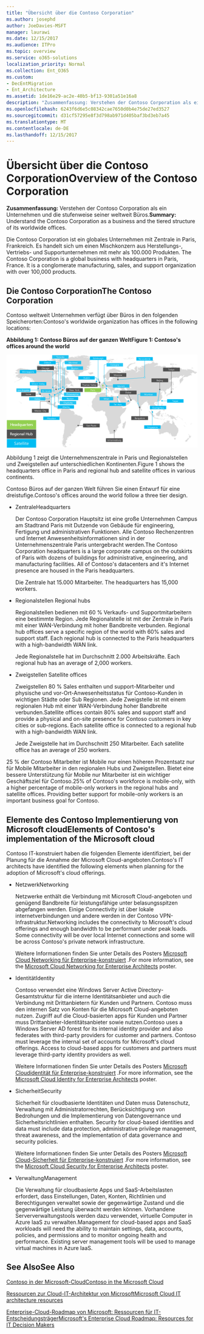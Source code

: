 ```yaml
---
title: "Übersicht über die Contoso Corporation"
ms.author: josephd
author: JoeDavies-MSFT
manager: laurawi
ms.date: 12/15/2017
ms.audience: ITPro
ms.topic: overview
ms.service: o365-solutions
localization_priority: Normal
ms.collection: Ent_O365
ms.custom:
- DecEntMigration
- Ent_Architecture
ms.assetid: 1de16e29-ac2e-40b5-bf13-9301a51e16a8
description: "Zusammenfassung: Verstehen der Contoso Corporation als ein Unternehmen und die stufenweise seiner weltweit Büros."
ms.openlocfilehash: 6243f6d6e5c08342cae7650d0b4e75de27ed3527
ms.sourcegitcommit: d31cf57295e8f3d798ab971d405baf3bd3eb7a45
ms.translationtype: MT
ms.contentlocale: de-DE
ms.lasthandoff: 12/15/2017
---
```

# <a name="overview-of-the-contoso-corporation"></a><span data-ttu-id="6608f-103">Übersicht über die Contoso Corporation</span><span class="sxs-lookup"><span data-stu-id="6608f-103">Overview of the Contoso Corporation</span></span>

 <span data-ttu-id="6608f-104">**Zusammenfassung:** Verstehen der Contoso Corporation als ein Unternehmen und die stufenweise seiner weltweit Büros.</span><span class="sxs-lookup"><span data-stu-id="6608f-104">**Summary:** Understand the Contoso Corporation as a business and the tiered structure of its worldwide offices.</span></span>
  
<span data-ttu-id="6608f-p101">Die Contoso Corporation ist ein globales Unternehmen mit Zentrale in Paris, Frankreich. Es handelt sich um einen Mischkonzern aus Herstellungs-, Vertriebs- und Supportunternehmen mit mehr als 100.000 Produkten.
 </span><span class="sxs-lookup"><span data-stu-id="6608f-p101">The Contoso Corporation is a global business with headquarters in Paris, France. It is a conglomerate manufacturing, sales, and support organization with over 100,000 products.</span></span> 
  
## <a name="the-contoso-corporation"></a><span data-ttu-id="6608f-107">Die Contoso Corporation</span><span class="sxs-lookup"><span data-stu-id="6608f-107">The Contoso Corporation</span></span>

<span data-ttu-id="6608f-108">Contoso weltweit Unternehmen verfügt über Büros in den folgenden Speicherorten:</span><span class="sxs-lookup"><span data-stu-id="6608f-108">Contoso's worldwide organization has offices in the following locations:</span></span>
  
<span data-ttu-id="6608f-109">**Abbildung 1: Contoso Büros auf der ganzen Welt**</span><span class="sxs-lookup"><span data-stu-id="6608f-109">**Figure 1: Contoso's offices around the world**</span></span>

![Die weltweiten Büros der Contoso Corporation](images/Contoso_Poster/Contoso_WW_Org.png)

  
<span data-ttu-id="6608f-111">Abbildung 1 zeigt die Unternehmenszentrale in Paris und Regionalstellen und Zweigstellen auf unterschiedlichen Kontinenten.</span><span class="sxs-lookup"><span data-stu-id="6608f-111">Figure 1 shows the headquarters office in Paris and regional hub and satellite offices in various continents.</span></span>
  
<span data-ttu-id="6608f-112">Contoso Büros auf der ganzen Welt führen Sie einen Entwurf für eine dreistufige.</span><span class="sxs-lookup"><span data-stu-id="6608f-112">Contoso's offices around the world follow a three tier design.</span></span>
  
- <span data-ttu-id="6608f-113">Zentrale</span><span class="sxs-lookup"><span data-stu-id="6608f-113">Headquarters</span></span>
    
    <span data-ttu-id="6608f-p102">Der Contoso Corporation Hauptsitz ist eine große Unternehmen Campus am Stadtrand Paris mit Dutzende von Gebäude für engineering, Fertigung und administrativen Funktionen. Alle Contoso Rechenzentren und Internet Anwesenheitsinformationen sind in der Unternehmenszentrale Paris untergebracht werden.</span><span class="sxs-lookup"><span data-stu-id="6608f-p102">The Contoso Corporation headquarters is a large corporate campus on the outskirts of Paris with dozens of buildings for administrative, engineering, and manufacturing facilities. All of Contoso's datacenters and it's Internet presence are housed in the Paris headquarters.</span></span>
    
    <span data-ttu-id="6608f-116">Die Zentrale hat 15.000 Mitarbeiter.
</span><span class="sxs-lookup"><span data-stu-id="6608f-116">The headquarters has 15,000 workers.</span></span>
    
- <span data-ttu-id="6608f-117">Regionalstellen
</span><span class="sxs-lookup"><span data-stu-id="6608f-117">Regional hubs</span></span>
    
    <span data-ttu-id="6608f-p103">Regionalstellen bedienen mit 60 % Verkaufs- und Supportmitarbeitern eine bestimmte Region. Jede Regionalstelle ist mit der Zentrale in Paris mit einer WAN-Verbindung mit hoher Bandbreite verbunden. </span><span class="sxs-lookup"><span data-stu-id="6608f-p103">Regional hub offices serve a specific region of the world with 60% sales and support staff. Each regional hub is connected to the Paris headquarters with a high-bandwidth WAN link.</span></span> 
    
    <span data-ttu-id="6608f-120">Jede Regionalstelle hat im Durchschnitt 2.000 Arbeitskräfte.
</span><span class="sxs-lookup"><span data-stu-id="6608f-120">Each regional hub has an average of 2,000 workers.</span></span>
    
- <span data-ttu-id="6608f-121">Zweigstellen
</span><span class="sxs-lookup"><span data-stu-id="6608f-121">Satellite offices</span></span>
    
    <span data-ttu-id="6608f-p104">Zweigstellen 80 % Sales enthalten und support-Mitarbeiter und physische und vor-Ort-Anwesenheitsstatus für Contoso-Kunden in wichtigen Städte oder Sub Regionen. Jede Zweigstelle ist mit einem regionalen Hub mit einer WAN-Verbindung hoher Bandbreite verbunden.</span><span class="sxs-lookup"><span data-stu-id="6608f-p104">Satellite offices contain 80% sales and support staff and provide a physical and on-site presence for Contoso customers in key cities or sub-regions. Each satellite office is connected to a regional hub with a high-bandwidth WAN link.</span></span>
    
    <span data-ttu-id="6608f-124">Jede Zweigstelle hat im Durchschnitt 250 Mitarbeiter.
</span><span class="sxs-lookup"><span data-stu-id="6608f-124">Each satellite office has an average of 250 workers.</span></span>
    
<span data-ttu-id="6608f-p105">25 % der Contoso Mitarbeiter ist Mobile nur einen höheren Prozentsatz nur für Mobile Mitarbeiter in den regionalen Hubs und Zweigstellen. Bietet eine bessere Unterstützung für Mobile nur Mitarbeiter ist ein wichtiger Geschäftsziel für Contoso.</span><span class="sxs-lookup"><span data-stu-id="6608f-p105">25% of Contoso's workforce is mobile-only, with a higher percentage of mobile-only workers in the regional hubs and satellite offices. Providing better support for mobile-only workers is an important business goal for Contoso.</span></span>
  
## <a name="elements-of-contosos-implementation-of-the-microsoft-cloud"></a><span data-ttu-id="6608f-127">Elemente des Contoso Implementierung von Microsoft cloud</span><span class="sxs-lookup"><span data-stu-id="6608f-127">Elements of Contoso's implementation of the Microsoft cloud</span></span>

<span data-ttu-id="6608f-128">Contoso IT-konstruiert haben die folgenden Elemente identifiziert, bei der Planung für die Annahme der Microsoft Cloud-angeboten.</span><span class="sxs-lookup"><span data-stu-id="6608f-128">Contoso's IT architects have identified the following elements when planning for the adoption of Microsoft's cloud offerings.</span></span>
  
- <span data-ttu-id="6608f-129">Netzwerk</span><span class="sxs-lookup"><span data-stu-id="6608f-129">Networking</span></span>
    
    <span data-ttu-id="6608f-p106">Netzwerke enthält die Verbindung mit Microsoft Cloud-angeboten und genügend Bandbreite für leistungsfähige unter belasungsspitzen abgefangen werden. Einige Connectivity ist über lokale internetverbindungen und andere werden in der Contoso VPN-Infrastruktur.</span><span class="sxs-lookup"><span data-stu-id="6608f-p106">Networking includes the connectivity to Microsoft's cloud offerings and enough bandwidth to be performant under peak loads. Some connectivity will be over local Internet connections and some will be across Contoso's private network infrastructure.</span></span>
    
    <span data-ttu-id="6608f-132">Weitere Informationen finden Sie unter Details des Posters [Microsoft Cloud Networking für Enterprise-konstruiert](microsoft-cloud-networking-for-enterprise-architects.md) .</span><span class="sxs-lookup"><span data-stu-id="6608f-132">For more information, see the [Microsoft Cloud Networking for Enterprise Architects](microsoft-cloud-networking-for-enterprise-architects.md) poster.</span></span>
   
- <span data-ttu-id="6608f-133">Identität</span><span class="sxs-lookup"><span data-stu-id="6608f-133">Identity</span></span>
    
    <span data-ttu-id="6608f-p107">Contoso verwendet eine Windows Server Active Directory-Gesamtstruktur für die interne Identitätsanbieter und auch die Verbindung mit Drittanbietern für Kunden und Partnern. Contoso muss den internen Satz von Konten für die Microsoft Cloud-angeboten nutzen. Zugriff auf die Cloud-basierten apps für Kunden und Partner muss Drittanbieter-Identitätsanbieter sowie nutzen.</span><span class="sxs-lookup"><span data-stu-id="6608f-p107">Contoso uses a Windows Server AD forest for its internal identity provider and also federates with third-party providers for customer and partners. Contoso must leverage the internal set of accounts for Microsoft's cloud offerings. Access to cloud-based apps for customers and partners must leverage third-party identity providers as well.</span></span>
    
    <span data-ttu-id="6608f-137">Weitere Informationen finden Sie unter Details des Posters [Microsoft Cloudidentität für Enterprise-konstruiert](microsoft-cloud-identity-for-enterprise-architects.md) .</span><span class="sxs-lookup"><span data-stu-id="6608f-137">For more information, see the [Microsoft Cloud Identity for Enterprise Architects](microsoft-cloud-identity-for-enterprise-architects.md) poster.</span></span>
    
- <span data-ttu-id="6608f-138">Sicherheit</span><span class="sxs-lookup"><span data-stu-id="6608f-138">Security</span></span>
    
    <span data-ttu-id="6608f-139">Sicherheit für cloudbasierte Identitäten und Daten muss Datenschutz, Verwaltung mit Administratorrechten, Berücksichtigung von Bedrohungen und die Implementierung von Datengovernance und Sicherheitsrichtlinien enthalten.
</span><span class="sxs-lookup"><span data-stu-id="6608f-139">Security for cloud-based identities and data must include data protection, administrative privilege management, threat awareness, and the implementation of data governance and security policies.</span></span>
    
    <span data-ttu-id="6608f-140">Weitere Informationen finden Sie unter Details des Posters [Microsoft Cloud-Sicherheit für Enterprise-konstruiert](http://aka.ms/cloudarchsecurity) .</span><span class="sxs-lookup"><span data-stu-id="6608f-140">For more information, see the [Microsoft Cloud Security for Enterprise Architects](http://aka.ms/cloudarchsecurity) poster.</span></span>
    
- <span data-ttu-id="6608f-141">Verwaltung</span><span class="sxs-lookup"><span data-stu-id="6608f-141">Management</span></span>
    
    <span data-ttu-id="6608f-p108">Die Verwaltung für cloudbasierte Apps und SaaS-Arbeitslasten erfordert, dass Einstellungen, Daten, Konten, Richtlinien und Berechtigungen verwaltet sowie der gegenwärtige Zustand und die gegenwärtige Leistung überwacht werden können.
 Vorhandene Serververwaltungstools werden dazu verwendet, virtuelle Computer in Azure IaaS zu verwalten.</span><span class="sxs-lookup"><span data-stu-id="6608f-p108">Management for cloud-based apps and SaaS workloads will need the ability to maintain settings, data, accounts, policies, and permissions and to monitor ongoing health and performance. Existing server management tools will be used to manage virtual machines in Azure IaaS.</span></span>
    
## <a name="see-also"></a><span data-ttu-id="6608f-144">See Also</span><span class="sxs-lookup"><span data-stu-id="6608f-144">See Also</span></span>

[<span data-ttu-id="6608f-145">Contoso in der Microsoft-Cloud</span><span class="sxs-lookup"><span data-stu-id="6608f-145">Contoso in the Microsoft Cloud</span></span>](contoso-in-the-microsoft-cloud.md)
  
[<span data-ttu-id="6608f-146">Ressourcen zur Cloud-IT-Architektur von Microsoft</span><span class="sxs-lookup"><span data-stu-id="6608f-146">Microsoft Cloud IT architecture resources</span></span>](microsoft-cloud-it-architecture-resources.md)

[<span data-ttu-id="6608f-147">Enterprise-Cloud-Roadmap von Microsoft: Ressourcen für IT-Entscheidungsträger</span><span class="sxs-lookup"><span data-stu-id="6608f-147">Microsoft's Enterprise Cloud Roadmap: Resources for IT Decision Makers</span></span>](https://sway.com/FJ2xsyWtkJc2taRD)
 


